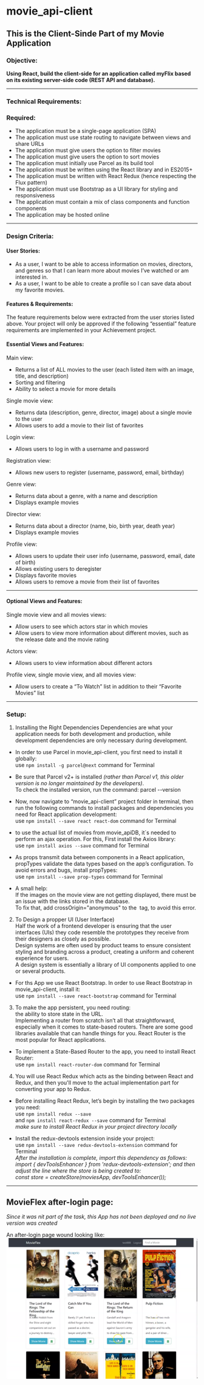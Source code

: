 # movie_api-client

## This is the Client-Sinde Part of my Movie Application

### Objective:

**Using React, build the client-side for an application called myFlix based on its existing server-side code (REST API and database).**

---

### Technical Requirements:

### Required:

- The application must be a single-page application (SPA)
- The application must use state routing to navigate between views and share URLs
- The application must give users the option to filter movies
- The application must give users the option to sort movies
- The application must initially use Parcel as its build tool
- The application must be written using the React library and in ES2015+
- The application must be written with React Redux (hence respecting the Flux pattern)
- The application must use Bootstrap as a UI library for styling and responsiveness
- The application must contain a mix of class components and function components
- The application may be hosted online

---

### Design Criteria:

#### User Stories:

- As a user, I want to be able to access information on movies, directors, and genres so that I can learn more about movies I’ve watched or am interested in.
- As a user, I want to be able to create a profile so I can save data about my favorite movies.

#### Features & Requirements:

The feature requirements below were extracted from the user stories listed above. Your project will only be approved if the following “essential” feature requirements are implemented in your Achievement project.

#### Essential Views and Features:

Main view:

- Returns a list of ALL movies to the user (each listed item with an image, title, and description)
- Sorting and filtering
- Ability to select a movie for more details

Single movie view:

- Returns data (description, genre, director, image) about a single movie to the user
- Allows users to add a movie to their list of favorites

Login view:

- Allows users to log in with a username and password

Registration view:

- Allows new users to register (username, password, email, birthday)

Genre view:

- Returns data about a genre, with a name and description
- Displays example movies

Director view:

- Returns data about a director (name, bio, birth year, death year)
- Displays example movies

Profile view:

- Allows users to update their user info (username, password, email, date of birth)
- Allows existing users to deregister
- Displays favorite movies
- Allows users to remove a movie from their list of favorites

---

#### Optional Views and Features:

Single movie view and all movies views:

- Allow users to see which actors star in which movies
- Allow users to view more information about different movies, such as the release date and the movie rating

Actors view:

- Allows users to view information about different actors

Profile view, single movie view, and all movies view:

- Allow users to create a “To Watch” list in addition to their “Favorite Movies” list

---

### Setup:

1. Installing the Right Dependencies
   Dependencies are what your application needs for both development and production, while development dependencies are only necessary during development.

- In order to use Parcel in movie_api-client, you first need to install it globally:<br/>
  use `npm install -g parcel@next` command for Terminal

- Be sure that Parcel v2+ is installed _(rather than Parcel v1, this older version is no longer maintained by the developers)_.<br/>
  To check the installed version, run the command: parcel --version

- Now, now navigate to “movie_api-client” project folder in terminal, then run the following commands to install packages and dependencies you need for React application development:<br/>
  use `npm install --save react react-dom` command for Terminal

- to use the actual list of movies from movie_apiDB, it´s needed to perform an ajax operation. For this, First install the Axios library:<br/>
  use `npm install axios --save` command for Terminal

- As props transmit data between components in a React application, propTypes validate the data types based on the app’s configuration. To avoid errors and bugs, install propTypes:<br/>
  use `npm install --save prop-types` command for Terminal

- A small help:<br/>
  If the images on the movie view are not getting displayed, there must be an issue with the links stored in the database.<br/>
  To fix that, add crossOrigin="anonymous" to the <img> tag, to avoid this error.

2. To Design a propper UI (User Interface)<br/>
   Half the work of a frontend developer is ensuring that the user interfaces (UIs) they code resemble the prototypes they receive from their designers as closely as possible.<br/>
   Design systems are often used by product teams to ensure consistent styling and branding across a product, creating a uniform and coherent experience for users.<br/>
   A design system is essentially a library of UI components applied to one or several products.

- For ths App we use React Bootstrap. In order to use React Bootstrap in movie_api-client, install it:<br/>
  use `npm install --save react-bootstrap` command for Terminal

3. To make the app persistent, you need routing: <br/>
   the ability to store state in the URL. <br/>
   Implementing a router from scratch isn’t all that straightforward, especially when it comes to state-based routers. There are some good libraries available that can handle things for you. React Router is the most popular for React applications.

- To implement a State-Based Router to the app, you need to install React Router: <br/>
  use `npm install react-router-dom` command for Terminal

4. You will use React Redux which acts as the binding between React and Redux, and then you'll move to the actual implementation part for converting your app to Redux.

- Before installing React Redux, let’s begin by installing the two packages you need: <br/>
  use `npm install redux --save` <br/>
  and `npm install react-redux --save` command for Terminal<br/>
  _make sure to install React Redux in your project directory locally_

- Install the redux-devtools extension inside your project:<br/>
  use `npm install --save redux-devtools-extension` command for Terminal<br/>
  _After the installation is complete, import this dependency as follows: <br/>_
  _import { devToolsEnhancer } from 'redux-devtools-extension'; and then adjust the line where the store is being created to: <br/>_
  _const store = createStore(moviesApp, devToolsEnhancer());_

---

## MovieFlex after-login page:

_Since it was nit part of the task, this App has not been deployed and no live version was created_

An after-login page wound looking like:
![WelcomPage](./src/img/Screenshot_MovieFlexReact.png)
